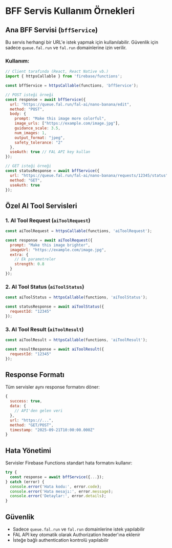 # BFF Servis Kullanım Örnekleri

## Ana BFF Servisi (`bffService`)

Bu servis herhangi bir URL'e istek yapmak için kullanılabilir. Güvenlik için sadece `queue.fal.run` ve `fal.run` domainlerine izin verilir.

### Kullanım:

```javascript
// Client tarafında (React, React Native vb.)
import { httpsCallable } from 'firebase/functions';

const bffService = httpsCallable(functions, 'bffService');

// POST isteği örneği
const response = await bffService({
  url: "https://queue.fal.run/fal-ai/nano-banana/edit",
  method: "POST",
  body: {
    prompt: "Make this image more colorful",
    image_urls: ["https://example.com/image.jpg"],
    guidance_scale: 3.5,
    num_images: 1,
    output_format: "jpeg",
    safety_tolerance: "2"
  },
  useAuth: true // FAL API key kullan
});

// GET isteği örneği
const statusResponse = await bffService({
  url: "https://queue.fal.run/fal-ai/nano-banana/requests/12345/status",
  method: "GET",
  useAuth: true
});
```

## Özel AI Tool Servisleri

### 1. AI Tool Request (`aiToolRequest`)

```javascript
const aiToolRequest = httpsCallable(functions, 'aiToolRequest');

const response = await aiToolRequest({
  prompt: "Make this image brighter",
  imageUrl: "https://example.com/image.jpg",
  extra: {
    // Ek parametreler
    strength: 0.8
  }
});
```

### 2. AI Tool Status (`aiToolStatus`)

```javascript
const aiToolStatus = httpsCallable(functions, 'aiToolStatus');

const statusResponse = await aiToolStatus({
  requestId: "12345"
});
```

### 3. AI Tool Result (`aiToolResult`)

```javascript
const aiToolResult = httpsCallable(functions, 'aiToolResult');

const resultResponse = await aiToolResult({
  requestId: "12345"
});
```

## Response Formatı

Tüm servisler aynı response formatını döner:

```javascript
{
  success: true,
  data: {
    // API'den gelen veri
  },
  url: "https://...",
  method: "GET/POST",
  timestamp: "2025-09-21T10:00:00.000Z"
}
```

## Hata Yönetimi

Servisler Firebase Functions standart hata formatını kullanır:

```javascript
try {
  const response = await bffService({...});
} catch (error) {
  console.error('Hata kodu:', error.code);
  console.error('Hata mesajı:', error.message);
  console.error('Detaylar:', error.details);
}
```

## Güvenlik

- Sadece `queue.fal.run` ve `fal.run` domainlerine istek yapılabilir
- FAL API key otomatik olarak Authorization header'ına eklenir
- İsteğe bağlı authentication kontrolü yapılabilir
